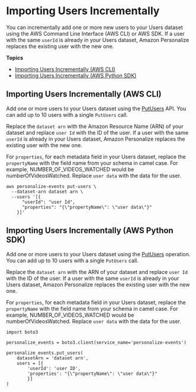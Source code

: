 # Importing Users Incrementally<a name="importing-users"></a>

 You can incrementally add one or more new users to your Users dataset using the AWS Command Line Interface \(AWS CLI\) or AWS SDK\. If a user with the same `userId` is already in your Users dataset, Amazon Personalize replaces the existing user with the new one\.

**Topics**
+ [Importing Users Incrementally \(AWS CLI\)](#importing-users-cli)
+ [Importing Users Incrementally \(AWS Python SDK\)](#importing-users-sdk)

## Importing Users Incrementally \(AWS CLI\)<a name="importing-users-cli"></a>

Add one or more users to your Users dataset using the [PutUsers](API_UBS_PutUsers.md) API\. You can add up to 10 users with a single `PutUsers` call\.

Replace the `dataset arn` with the Amazon Resource Name \(ARN\) of your dataset and replace `user Id` with the ID of the user\. If a user with the same `userId` is already in your Users dataset, Amazon Personalize replaces the existing user with the new one\.

 For `properties`, for each metadata field in your Users dataset, replace the `propertyName` with the field name from your schema in camel case\. For example, NUMBER\_OF\_VIDEOS\_WATCHED would be numberOfVideosWatched\. Replace `user data` with the data for the user\. 

```
aws personalize-events put-users \
  --dataset-arn dataset arn \
  --users '[{
      "userId": "user Id",
      "properties": "{\"propertyName\": \"user data\"}"
    }]'
```

## Importing Users Incrementally \(AWS Python SDK\)<a name="importing-users-sdk"></a>

Add one or more users to your Users dataset using the [PutUsers](API_UBS_PutUsers.md) operation\. You can add up to 10 users with a single `PutUsers` call\.

Replace the `dataset arn` with the ARN of your dataset and replace `user Id` with the ID of the user\. If a user with the same `userId` is already in your Users dataset, Amazon Personalize replaces the existing user with the new one\.

For `properties`, for each metadata field in your Users dataset, replace the `propertyName` with the field name from your schema in camel case\. For example, NUMBER\_OF\_VIDEOS\_WATCHED would be numberOfVideosWatched\. Replace `user data` with the data for the user\. 

```
import boto3

personalize_events = boto3.client(service_name='personalize-events')

personalize_events.put_users(
    datasetArn = 'dataset arn',
    users = [{
        'userId': 'user ID',
        'properties': "{\"propertyName\": \"user data\"}"   
        }]
)
```